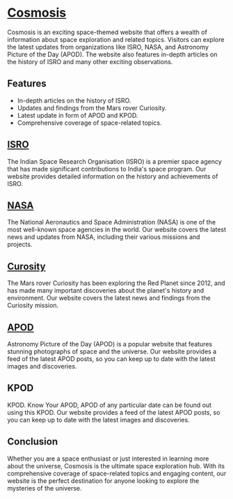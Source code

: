 # [Cosmosis](https://cosmosis.vercel.app/)
Cosmosis is an exciting space-themed website that offers a wealth of information about space exploration and related topics. Visitors can explore the latest updates from organizations like ISRO, NASA, and Astronomy Picture of the Day (APOD). The website also features in-depth articles on the history of ISRO and many other exciting observations.


## Features
- In-depth articles on the history of ISRO.
- Updates and findings from the Mars rover Curiosity.
- Latest update in form of APOD and KPOD. 
- Comprehensive coverage of space-related topics.


## [ISRO](https://www.isro.gov.in/)
The Indian Space Research Organisation (ISRO) is a premier space agency that has made significant contributions to India's space program. Our website provides detailed information on the history and achievements of ISRO.


## [NASA](https://www.nasa.gov/)
The National Aeronautics and Space Administration (NASA) is one of the most well-known space agencies in the world. Our website covers the latest news and updates from NASA, including their various missions and projects.


## [Curosity](https://en.wikipedia.org/wiki/Curiosity)
The Mars rover Curiosity has been exploring the Red Planet since 2012, and has made many important discoveries about the planet's history and environment. Our website covers the latest news and findings from the Curiosity mission.


## [APOD](https://en.wikipedia.org/wiki/Astronomy_Picture_of_the_Day)
Astronomy Picture of the Day (APOD) is a popular website that features stunning photographs of space and the universe. Our website provides a feed of the latest APOD posts, so you can keep up to date with the latest images and discoveries.


## KPOD
KPOD. Know Your APOD, APOD of any particular date can be found out using this KPOD. Our website provides a feed of the latest APOD posts, so you can keep up to date with the latest images and discoveries.


## Conclusion
Whether you are a space enthusiast or just interested in learning more about the universe, Cosmosis is the ultimate space exploration hub. With its comprehensive coverage of space-related topics and engaging content, our website is the perfect destination for anyone looking to explore the mysteries of the universe.

